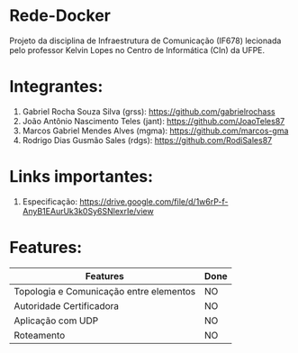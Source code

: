 # Rede-Docker
Projeto da disciplina de Infraestrutura de Comunicação (IF678) lecionada pelo professor Kelvin Lopes no Centro de Informática (CIn) da UFPE.

# Integrantes:
1. Gabriel Rocha Souza Silva (grss): https://github.com/gabrielrochass
2. João Antônio Nascimento Teles (jant): https://github.com/JoaoTeles87
3. Marcos Gabriel Mendes Alves (mgma): https://github.com/marcos-gma
4. Rodrigo Dias Gusmão Sales (rdgs): https://github.com/RodiSales87

# Links importantes:
1. Especificação: https://drive.google.com/file/d/1w6rP-f-AnyB1EAurUk3k0Sy6SNlexrIe/view

# Features:
| Features                            | Done |
|-------------------------------------|------|
| Topologia e Comunicação entre elementos | NO |
| Autoridade Certificadora            | NO |
| Aplicação com UDP                   | NO |
| Roteamento                          | NO |


